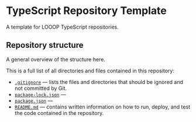 # TypeScript Repository Template

A template for LOOOP TypeScript repositories.

## Repository structure

A general overview of the structure here.

This is a full list of all directories and files contained in this repository:

- [`.gitignore`](.gitignore) &mdash; lists the files and directories that should be ignored and not committed by Git.
- [`package-lock.json`](package-lock.json) &mdash;
- [`package.json`](package.json) &mdash;
- [`README.md`](README.md) &mdash; contains written information on how to run, deploy, and test the code contained in the repository.